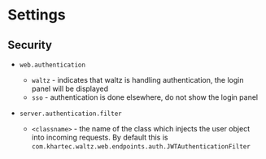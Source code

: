 
# Settings

## Security

* ```web.authentication```
  * ```waltz``` - indicates that waltz is handling authentication, the login panel will be displayed
  * ```sso``` - authentication is done elsewhere, do not show the login panel

* ```server.authentication.filter```
  * ```<classname>``` - the name of the class which injects the user object into incoming requests.
    By default this is ```com.khartec.waltz.web.endpoints.auth.JWTAuthenticationFilter```

